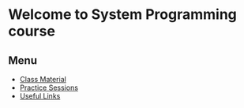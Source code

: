 # Welcome to System Programming course

## Menu

* [Class Material](./class_material.html)
* [Practice Sessions](./practice_sessions.html)
* [Useful Links](./useful_links.html)